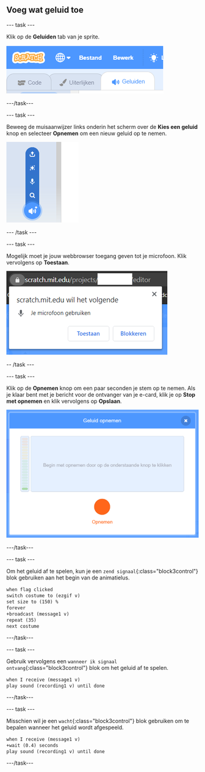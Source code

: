 ## Voeg wat geluid toe

--- task ---

Klik op de **Geluiden** tab van je sprite.

![afbeelding met geluidstabblad geselecteerd voor de sprite](images/sounds-tab.png)

---/task---

--- task ---

Beweeg de muisaanwijzer links onderin het scherm over de **Kies een geluid** knop en selecteer **Opnemen** om een nieuw geluid op te nemen.

![afbeelding met geluidsknop geselecteerd met een geluid gemarkeerd](images/record-sound.png)

--- /task ---

--- task ---

Mogelijk moet je jouw webbrowser toegang geven tot je microfoon. Klik vervolgens op **Toestaan**.

![afbeelding met webbrowser prompt om toegang tot microfoon mogelijk te maken](images/allow-mic.png)

-- /task ---

--- task ---

Klik op de **Opnemen** knop om een paar seconden je stem op te nemen. Als je klaar bent met je bericht voor de ontvanger van je e-card, klik je op **Stop met opnemen** en klik vervolgens op **Opslaan**.

![afbeelding met het opname dialoogvenster in Scratch](images/record.png)

---/task---

--- task ---

Om het geluid af te spelen, kun je een `zend signaal`{:class="block3control"} blok gebruiken aan het begin van de animatielus.

```blocks3
when flag clicked
switch costume to (ezgif v)
set size to (150) %
forever
+broadcast (message1 v)
repeat (35)
next costume
```

---/task---

--- task ---

Gebruik vervolgens een `wanneer ik signaal ontvang`{:class="block3control"} blok om het geluid af te spelen.

```blocks3
when I receive (message1 v)
play sound (recording1 v) until done
```

---/task---

--- task ---

Misschien wil je een `wacht`{:class="block3control"} blok gebruiken om te bepalen wanneer het geluid wordt afgespeeld.

```blocks3
when I receive (message1 v)
+wait (0.4) seconds
play sound (recording1 v) until done
```

---/task---



